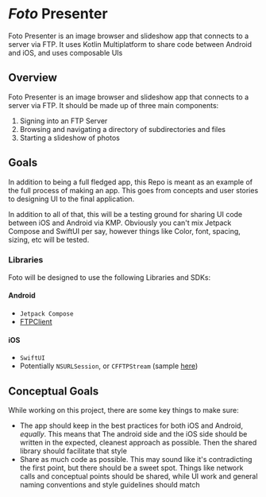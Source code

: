 # *Foto* Presenter


Foto Presenter is an image browser and slideshow app that connects to a server via FTP. It uses Kotlin Multiplatform to share code between Android and iOS, and uses composable UIs

## Overview


Foto Presenter is an image browser and slideshow app that connects to a server via FTP. It should be made up of three main components:

1. Signing into an FTP Server
2. Browsing and navigating a directory of subdirectories and files
3. Starting a slideshow of photos

## Goals

In addition to being a full fledged app, this Repo is meant as an example of the full process of making an app. This goes from concepts and user stories to designing UI to the final application.

In addition to all of that, this will be a testing ground for sharing UI code between iOS and Android via KMP. Obviously you can't mix Jetpack Compose and SwiftUI per say, however things like Color, font, spacing, sizing, etc will be tested.

### Libraries

Foto will be designed to use the following Libraries and SDKs:

#### Android
* `Jetpack Compose`
* [FTPClient](https://commons.apache.org/proper/commons-net/apidocs/org/apache/commons/net/ftp/FTPClient.html)

#### iOS
* `SwiftUI`
* Potentially `NSURLSession`, or `CFFTPStream` (sample [here](https://developer.apple.com/library/archive/samplecode/SimpleFTPSample/Introduction/Intro.html))

## Conceptual Goals

While working on this project, there are some key things to make sure:

* The app should keep in the best practices for both iOS and Android, *equally*. This means that The android side and the iOS side should be written in the expected, cleanest approach as possible. Then the shared library should facilitate that style
* Share as much code as possible. This may sound like it's contradicting the first point, but there should be a sweet spot. Things like network calls and conceptual points should be shared, while UI work and general naming conventions and style guidelines should match

